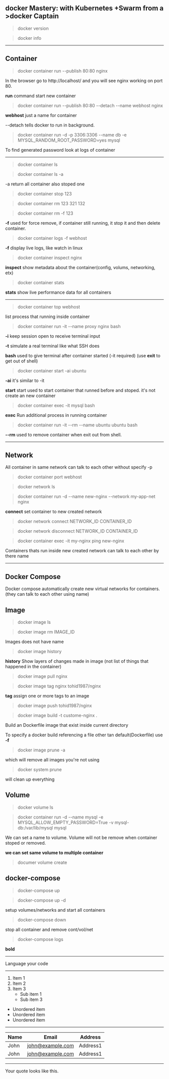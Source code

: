 ## docker Mastery: with Kubernetes +Swarm from a >docker Captain

>docker version

>docker info


---

## Container

>docker container run --publish 80:80 nginx

In the browser go to http://localhost/ and you will see nginx working on port 80.

 **run** command start new container

>docker container run --publish 80:80 --detach --name webhost nginx

**webhost** just a name for container

--detach tells docker to run in background.

>docker container run -d -p 3306:3306 --name db -e MYSQL_RANDOM_ROOT_PASSWORD=yes mysql

To  find generated password look at logs of container



---


 

>docker container ls

>docker container ls -a

 -a return all container also stoped one

>docker container stop 123


>docker container rm 123 321 132

>docker container rm -f 123

 **-f** used for force remove, if container still running, it stop it and then delete container.

>docker container logs -f webhost

**-f** display live logs, like watch in linux

>docker container inspect nginx

**inspect** show metadata about the container(config, volums, networking, etx)

>docker container stats

**stats** show live performance data for all containers

---

>docker container top webhost

list process that running inside container

>docker container run -it --name proxy nginx bash

**-i** keep session open to receive terminal input

**-t** simulate a real terminal like what SSH does

**bash** used to give terminal after container started (-it required) (use **exit** to get out of shell)

>docker container start -ai ubuntu

**-ai** it's similar to -it

**start** start used to start container that runned before and stoped. it's not create an new container

>docker container exec -it mysql bash

**exec** Run additional process in running container

>docker container run -it --rm --name ubuntu ubuntu bash

**--rm** used to remove container when exit out from shell.

---

## Network
All container in same network can talk to each other without specify -p 

>docker container port webhost

>docker network ls

>docker container run -d --name new-nginx --network my-app-net nginx

**connect** set container to new created network

>docker network connect NETWORK_ID CONTAINER_ID

>docker network disconnect NETWORK_ID CONTAINER_ID

>docker container exec -it my-nginx ping new-nginx 

Containers thats run inside new created network can talk to each other by there name

---

## Docker Compose

Docker compose automatically create new virtual networks for containers. (they can talk to each other using name)


## Image

>docker image ls

>docker image rm IMAGE_ID

Images does not have name

>docker image history

**history** Show layers of changes made in image (not list of things that happened in the container)

> docker image pull nginx

> docker image tag nginx tohid1987/nginx

**tag** assign one or more tags to an image

> docker image push tohid1987/nginx

>docker image build -t custome-nginx .

Build an Dockerfile image that exist inside current directory

To specify a docker build referencing a file other tan default(Dockerfile) use **-f**

> docker image prune -a

which will remove all images you're not using

> docker system prune

will clean up everything

## Volume

> docker volume ls

>docker container run -d --name mysql -e MYSQL_ALLOW_EMPTY_PASSWORD=True -v mysql-db:/var/lib/mysql mysql

We can set a name to volume. Volume will not be remove when container stoped or removed.

**we can set same volume to multiple container**

> documer volume create

## docker-compose

> docker-compose up

> docker-compose up -d

setup volumes/networks and start all containers

> docker-compose down

stop all container and remove cont/vol/net

> docker-compose logs






**bold**
***
Language
your code

---

1. Item 1
2. Item 2
3. Item 3
   * Sub item 1
   * Sub item 3
* Unordered item
* Unordered item
* Unordered item
---
|Name|Email|Address|    
|---|---|---|     
|John|john@example.com|Address1| 
|John|john@example.com|Address1| 
---
Your quote looks like this.